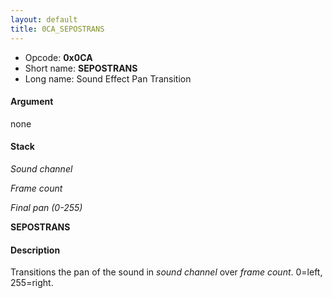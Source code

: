 ```yaml
---
layout: default
title: 0CA_SEPOSTRANS
---
```


-   Opcode: **0x0CA**
-   Short name: **SEPOSTRANS**
-   Long name: Sound Effect Pan Transition

#### Argument

none

#### Stack

  
*Sound channel*

*Frame count*

*Final pan (0-255)*

**SEPOSTRANS**

#### Description

Transitions the pan of the sound in *sound channel* over *frame count*. 0=left, 255=right.
